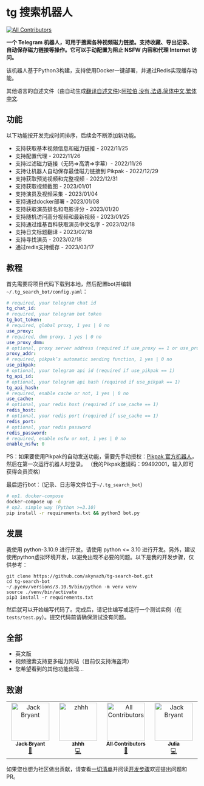 # tg 搜索机器人

<!-- ALL-CONTRIBUTORS-BADGE:START - Do not remove or modify this section -->

[![All Contributors](https://img.shields.io/badge/all_contributors-4-orange.svg?style=flat-square)](#contributors-)

<!-- ALL-CONTRIBUTORS-BADGE:END -->

**一个 Telegram 机器人，可用于搜索各种视频磁力链接。支持收藏、导出记录、自动保存磁力链接等操作。它可以手动配置为阻止 NSFW 内容和代理 Internet 访问。**

该机器人基于Python3构建，支持使用Docker一键部署，并通过Redis实现缓存功能。

其他语言的自述文件（由自动生成[翻译自述文件](https://github.com/dephraiim/translate-readme)):[阿拉伯](./README.ar.md),[没有](./README.hi.md),[法语](./README.fr.md),[简体中文](./README.zh-CN.md),[繁体中文](./README.zh-TW.md).

## 功能

以下功能按开发完成时间排序，后续会不断添加新功能。

-   支持获取基本视频信息和磁力链接 - 2022/11/25
-   支持配置代理 - 2022/11/26
-   支持过滤磁力链接（无码=>高清=>字幕）- 2022/11/26
-   支持让机器人自动保存最佳磁力链接到 Pikpak - 2022/12/29
-   支持获取预览视频和完整视频 - 2022/12/31
-   支持获取视频截图 - 2023/01/01
-   支持演员及视频采集 - 2023/01/04
-   支持通过docker部署 - 2023/01/08
-   支持获取演员排名和电影评分 - 2023/01/20
-   支持随机访问高分视频和最新视频 - 2023/01/25
-   支持通过维基百科获取演员中文名字 - 2023/02/18
-   支持日文标题翻译 - 2023/02/18
-   支持寻找演员 - 2023/02/18
-   通过redis支持缓存 - 2023/03/17

## 教程

首先需要将项目代码下载到本地，然后配置bot并编辑`~/.tg_search_bot/config.yaml`：

```yaml
# required, your telegram chat id
tg_chat_id:
# required, your telegram bot token
tg_bot_token:
# required, global proxy, 1 yes | 0 no
use_proxy:
# required, dmm proxy, 1 yes | 0 no
use_proxy_dmm:
# optional, proxy server address (required if use_proxy == 1 or use_proxy_dmm == 1)
proxy_addr:
# required, pikpak’s automatic sending function, 1 yes | 0 no
use_pikpak:
# optional, your telegram api id (required if use_pikpak == 1)
tg_api_id:
# optional, your telegram api hash (required if use_pikpak == 1)
tg_api_hash:
# required, enable cache or not, 1 yes | 0 no
use_cache:
# optional, your redis host (required if use_cache == 1)
redis_host:
# optional, your redis port (required if use_cache == 1)
redis_port:
# optional, your redis password
redis_password:
# required, enable nsfw or not, 1 yes | 0 no
enable_nsfw: 0
```

PS：如果要使用Pikpak的自动发送功能，需要先手动授权：[Pikpak 官方机器人](https://t.me/PikPak6_Bot)，然后在第一次运行机器人时登录。 （我的Pikpak邀请码：99492001，输入即可获得会员资格）

最后运行bot：（记录、日志等文件位于`~/.tg_search_bot`)

```sh
# op1. docker-compose
docker-compose up -d
# op2. simple way (Python >=3.10)
pip install -r requirements.txt && python3 bot.py
```

## 发展

我使用 python-3.10.9 进行开发。请使用 python &lt;= 3.10 进行开发。另外，建议使用python虚拟环境开发，以避免出现不必要的问题。以下是我的开发步骤，仅供参考：

```shell
git clone https://github.com/akynazh/tg-search-bot.git
cd tg-search-bot
~/.pyenv/versions/3.10.9/bin/python -m venv venv
source ./venv/bin/activate
pip3 install -r requirements.txt
```

然后就可以开始编写代码了。完成后，请记住编写或运行一个测试实例（在`tests/test.py`）。提交代码前请确保测试没有问题。

## 全部

-   英文版
-   视频搜索支持更多磁力网站（目前仅支持海盗湾）
-   您希望看到的其他功能出现...

## 致谢

<!-- ALL-CONTRIBUTORS-LIST:START - Do not remove or modify this section -->

<!-- prettier-ignore-start -->

<!-- markdownlint-disable -->

<table>
  <tbody>
    <tr>
      <td align="center" valign="top" width="14.28%"><a href="https://akynazh.site"><img src="https://avatars.githubusercontent.com/u/78672905?v=4?s=100" width="100px;" alt="Jack Bryant"/><br /><sub><b>Jack Bryant</b></sub></a><br /><a href="#maintenance-akynazh" title="Maintenance">🚧</a></td>
      <td align="center" valign="top" width="14.28%"><a href="https://github.com/z-hhh"><img src="https://avatars.githubusercontent.com/u/8455958?v=4?s=100" width="100px;" alt="zhhh"/><br /><sub><b>zhhh</b></sub></a><br /><a href="https://github.com/akynazh/tg-search-bot/commits?author=z-hhh" title="Code">💻</a></td>
      <td align="center" valign="top" width="14.28%"><a href="https://allcontributors.org"><img src="https://avatars.githubusercontent.com/u/46410174?v=4?s=100" width="100px;" alt="All Contributors"/><br /><sub><b>All Contributors</b></sub></a><br /><a href="https://github.com/akynazh/tg-search-bot/commits?author=all-contributors" title="Documentation">📖</a></td>
      <td align="center" valign="top" width="14.28%"><a href="https://github.com/JackBryant286"><img src="https://avatars.githubusercontent.com/u/113345781?v=4?s=100" width="100px;" alt="Jack Bryant"/><br /><sub><b>Julia</b></sub></a><br /><a href="https://github.com/akynazh/tg-search-bot/commits?author=JackBryant286" title="Code">💻</a></td>
    </tr>
  </tbody>
</table>

<!-- markdownlint-restore -->

<!-- prettier-ignore-end -->

<!-- ALL-CONTRIBUTORS-LIST:END -->

如果您也想为社区做出贡献，请查看[一切清单](https://github.com/akynazh/tg-search-bot#TODO)并阅读[开发步骤](https://github.com/akynazh/tg-search-bot#Development)欢迎提出问题和 PR。
